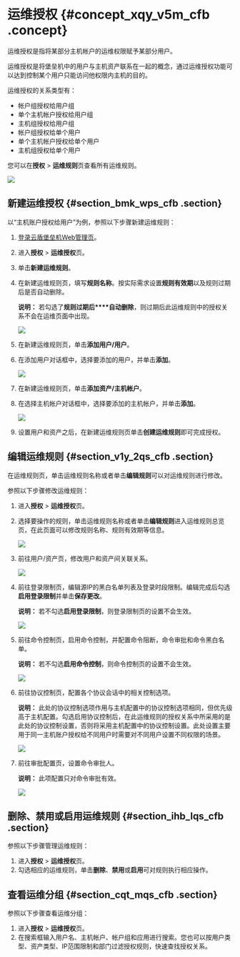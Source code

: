 # 运维授权 {#concept_xqy_v5m_cfb .concept}

运维授权是指将某部分主机帐户的运维权限赋予某部分用户。

运维授权是将堡垒机中的用户与主机资产联系在一起的概念，通过运维授权功能可以达到控制某个用户只能访问他权限内主机的目的。

运维授权的关系类型有：

-   帐户组授权给用户组
-   单个主机帐户授权给用户组
-   主机组授权给用户组
-   帐户组授权给单个用户
-   单个主机帐户授权给单个用户
-   主机组授权给单个用户

您可以在**授权** \> **运维规则**页查看所有运维规则。

![](http://static-aliyun-doc.oss-cn-hangzhou.aliyuncs.com/assets/img/18808/155124608610482_zh-CN.png)

## 新建运维授权 {#section_bmk_wps_cfb .section}

以“主机账户授权给用户”为例，参照以下步骤新建运维规则：

1.  [登录云盾堡垒机Web管理页](cn.zh-CN/用户指南（V3.0.6及以上）/管理员手册/登录系统.md#)。
2.  进入**授权** \> **运维授权**页。
3.  单击**新建运维规则**。
4.  在新建运维规则页，填写**规则名称**。按实际需求设置**规则有效期**以及规则过期后是否自动删除。

    **说明：** 若勾选了**规则过期后****自动删除**，则过期后此运维规则中的授权关系不会在运维页面中出现。

    ![](http://static-aliyun-doc.oss-cn-hangzhou.aliyuncs.com/assets/img/18808/155124608610483_zh-CN.png)

5.  在新建运维规则页，单击**添加用户/用户**。
6.  在添加用户对话框中，选择要添加的用户，并单击**添加**。

    ![](http://static-aliyun-doc.oss-cn-hangzhou.aliyuncs.com/assets/img/18808/155124608610484_zh-CN.png)

7.  在新建运维规则页，单击**添加资产/主机帐户**。
8.  在选择主机帐户对话框中，选择要添加的主机帐户，并单击**添加**。

    ![](http://static-aliyun-doc.oss-cn-hangzhou.aliyuncs.com/assets/img/18808/155124608610485_zh-CN.png)

9.  设置用户和资产之后，在新建运维规则页单击**创建运维规则**即可完成授权。

## 编辑运维规则 {#section_v1y_2qs_cfb .section}

在运维规则页，单击运维规则名称或者单击**编辑规则**可以对运维规则进行修改。

参照以下步骤修改运维规则：

1.  进入**授权** \> **运维授权**页。
2.  选择要操作的规则，单击运维规则名称或者单击**编辑规则**进入运维规则总览页，在此页面可以修改规则名称、规则有效期等信息。

    ![](http://static-aliyun-doc.oss-cn-hangzhou.aliyuncs.com/assets/img/18808/155124608710487_zh-CN.png)

3.  前往用户/资产页，修改用户和资产间关联关系。

    ![](http://static-aliyun-doc.oss-cn-hangzhou.aliyuncs.com/assets/img/18808/155124608710488_zh-CN.png)

4.  前往登录限制页，编辑源IP的黑白名单列表及登录时段限制。编辑完成后勾选**启用登录限制**并单击**保存更改**。

    **说明：** 若不勾选**启用登录限制**，则登录限制页的设置不会生效。

    ![](http://static-aliyun-doc.oss-cn-hangzhou.aliyuncs.com/assets/img/18808/155124608710489_zh-CN.png)

5.  前往命令控制页，启用命令控制，并配置命令阻断，命令审批和命令黑白名单。

    **说明：** 若不勾选**启用命令控制**，则命令控制页的设置不会生效。

    ![](http://static-aliyun-doc.oss-cn-hangzhou.aliyuncs.com/assets/img/18808/155124608710490_zh-CN.png)

6.  前往协议控制页，配置各个协议会话中的相关控制选项。

    **说明：** 此处的协议控制选项作用与主机配置中的协议控制选项相同，但优先级高于主机配置。勾选启用协议控制后，在此运维规则的授权关系中所采用的是此处的协议控制设置，否则将采用主机配置中的协议控制设置。此处设置主要用于同一主机账户授权给不同用户时需要对不同用户设置不同权限的场景。

    ![](http://static-aliyun-doc.oss-cn-hangzhou.aliyuncs.com/assets/img/18808/155124608710491_zh-CN.png)

7.  前往审批配置页，设置命令审批人。

    **说明：** 此项配置只对命令审批有效。

    ![](http://static-aliyun-doc.oss-cn-hangzhou.aliyuncs.com/assets/img/18808/155124608710492_zh-CN.png)


## 删除、禁用或启用运维规则 {#section_ihb_lqs_cfb .section}

参照以下步骤管理运维规则：

1.  进入**授权** \> **运维授权**页。
2.  勾选相应的运维规则，单击**删除**、**禁用**或**启用**可对规则执行相应操作。

## 查看运维分组 {#section_cqt_mqs_cfb .section}

参照以下步骤查看运维分组：

1.  进入**授权** \> **运维授权**页。
2.  在搜索框输入用户名、主机帐户、帐户组和应用进行搜索。您也可以按用户类型、资产类型、IP范围限制和部门过滤授权规则，快速查找授权关系。

